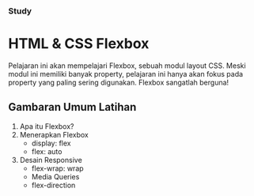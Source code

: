 ### Study
# HTML & CSS Flexbox
Pelajaran ini akan mempelajari Flexbox, sebuah modul layout CSS. Meski modul ini memiliki banyak property, pelajaran ini hanya akan fokus pada property yang paling sering digunakan. Flexbox sangatlah berguna!

## Gambaran Umum Latihan
1. Apa itu Flexbox?
2. Menerapkan Flexbox
   * display: flex
   * flex: auto
3. Desain Responsive
   * flex-wrap: wrap
   * Media Queries
   * flex-direction
